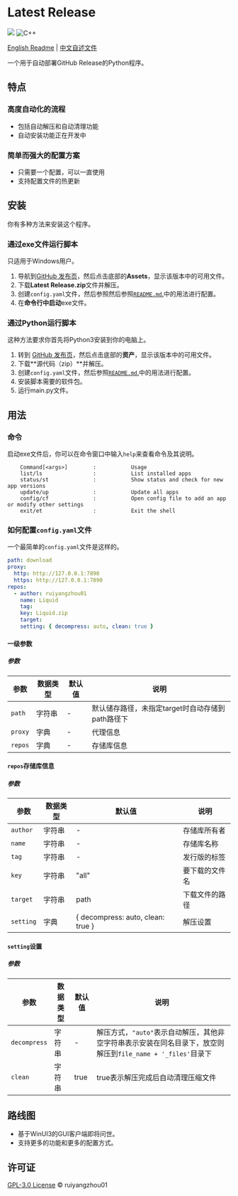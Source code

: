 # Latest Release

<p>
    <img src="https://img.shields.io/github/v/release/ruiyangzhou01/Latest-Release?&color=blue&logo=hack-the-box)" />
    <img alt="C++" src="https://img.shields.io/badge/-Python-9f62a5?style=flat&logo=python&logoColor=white" />
<!--    <img alt="C#" src="https://img.shields.io/badge/-C_Sharp-9f62a5?style=flat&logo=csharp&logoColor=white" />
    <img alt="WinUI_3" src="https://img.shields.io/badge/-WinUI_3-9f62a5?style=flat&logo=windows&logoColor=white" />-->
</p>

[English Readme](https://github.com/ruiyangzhou01/Latest-Release/blob/main/README.md) | [中文自述文件](https://github.com/ruiyangzhou01/Latest-Release/blob/main/README_zh.md)

一个用于自动部署GitHub Release的Python程序。

## 特点

### 高度自动化的流程

- 包括自动解压和自动清理功能
- 自动安装功能正在开发中

### 简单而强大的配置方案

- 只需要一个配置，可以一直使用
- 支持配置文件的热更新

## 安装

你有多种方法来安装这个程序。

### 通过exe文件运行脚本

只适用于Windows用户。

1. 导航到[GitHub 发布页](https://github.com/ruiyangzhou01/Latest-Release/releases)，然后点击底部的**Assets**，显示该版本中的可用文件。
2. 下载**Latest Release.zip**文件并解压。
3. 创建`config.yaml`文件，然后参照然后参照[`README.md`.](https://github.com/ruiyangzhou01/Latest-Release/blob/main/README.md)中的用法进行配置。
4. 在**命令行中启动**exe文件。

### 通过Python运行脚本

这种方法要求你首先将Python3安装到你的电脑上。

1. 转到 [GitHub 发布页](https://github.com/ruiyangzhou01/Latest-Release/releases)，然后点击底部的**资产**，显示该版本中的可用文件。
2. 下载**源代码（zip）**并解压。
3. 创建`config.yaml`文件，然后参照[`README.md`.](https://github.com/ruiyangzhou01/Latest-Release/blob/main/README.md)中的用法进行配置。
4. 安装脚本需要的软件包。
5. 运行main.py文件。

## 用法

### 命令

启动exe文件后，你可以在命令窗口中输入`help`来查看命令及其说明。

```
    Command[<args>]        :           Usage
    list/ls                :           List installed apps
    status/st              :           Show status and check for new app versions
    update/up              :           Update all apps
    config/cf              :           Open config file to add an app or modify other settings
    exit/et                :           Exit the shell
```


### 如何配置`config.yaml`文件

一个最简单的`config.yaml`文件是这样的。

```yaml
path: download
proxy:
  http: http://127.0.0.1:7890
  https: http://127.0.0.1:7890
repos:
  - author: ruiyangzhou01
    name: Liquid
    tag: 
    key: Liquid.zip
    target: 
    setting: { decompress: auto, clean: true }
```

#### 一级参数

##### 参数

| 参数   | 数据类型 | 默认值 | 说明                                             |
| ------ | -------- | ------ | ------------------------------------------------ |
| `path` | 字符串   | -      | 默认储存路径，未指定target时自动存储到path路径下 |
| `proxy` | 字典   | -      | 代理信息 |
| `repos` | 字典   | -      | 存储库信息 |

#### `repos`存储库信息

##### 参数

| 参数         | 数据类型 | 默认值 | 说明       |
| ------------ | -------- | ------ | ---------- |
| `author` | 字符串   | -      | 存储库所有者 |
| `name` | 字符串   | -      | 存储库名称 |
| `tag` | 字符串   | -                                   | 发行版的标签 |
| `key` | 字符串   | "all"      | 要下载的文件名 |
| `target` | 字符串   | path      | 下载文件的路径 |
| `setting` | 字典   | { decompress: auto, clean: true }      | 解压设置 |

#### `setting`设置

##### 参数

| 参数         | 数据类型 | 默认值 | 说明       |
| ------------ | -------- | ------ | ---------- |
| `decompress` | 字符串   | -      | 解压方式，`"auto"`表示自动解压，其他非空字符串表示安装在同名目录下，放空则解压到`file_name + '_files'`目录下 |
| `clean` | 字符串   | true      | true表示解压完成后自动清理压缩文件 |

## 路线图

- 基于WinUI3的GUI客户端即将问世。
- 支持更多的功能和更多的配置方式。

## 许可证

[GPL-3.0 License](https://github.com/ruiyangzhou01/Latest-Release/blob/main/LICENSE) © ruiyangzhou01
